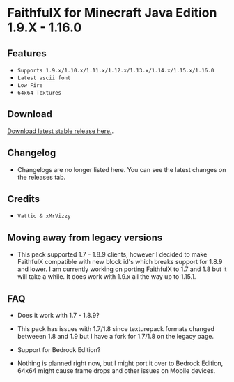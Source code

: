 # FaithfulX for Minecraft Java Edition 1.9.X - 1.16.0

## Features
+ `Supports 1.9.x/1.10.x/1.11.x/1.12.x/1.13.x/1.14.x/1.15.x/1.16.0`
+ `Latest ascii font`
+ `Low Fire`
+ `64x64 Textures`

## Download
[Download latest stable release here.](https://github.com/arm64nerd/FaithfulX/releases/latest).

## Changelog
+ Changelogs are no longer listed here. You can see the latest changes on the releases tab.


## Credits
+ `Vattic & xMrVizzy`

## Moving away from legacy versions

+ This pack supported 1.7 - 1.8.9 clients, however I decided to make FaithfulX compatible with new block id's which breaks support for 1.8.9 and lower. I am currently working on porting FaithfulX to 1.7 and 1.8 but it will take a while. It does work with 1.9.x all the way up to 1.15.1.


## FAQ
+ Does it work with 1.7 - 1.8.9?
+ This pack has issues with 1.7/1.8 since texturepack formats changed betweeen 1.8 and 1.9 but I have a fork for 1.7/1.8 on the legacy page.

+ Support for Bedrock Edition?
+ Nothing is planned right now, but I might port it over to Bedrock Edition, 64x64 might cause frame drops and other issues on Mobile devices.

